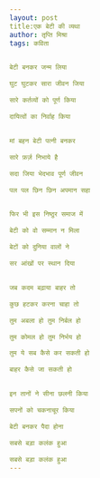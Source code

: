 ```yaml
---
layout: post
title:एक बेटी की व्यथा  
author: तृप्ति मिश्रा
tags: कविता 


बेटी बनकर जन्म लिया

घुट घुटकर सारा जीवन जिया

सारे कर्तव्यों को पूर्ण किया

दायित्वों का निर्वाह किया


मां बहन बेटी पत्नी बनकर

सारे फ़र्ज़ निभाये है

सदा जिया भेदभाव पूर्ण जीवन

पल पल छिन छिन अपमान सहा


फिर भी इस निष्ठुर समाज में

बेटी को वो सम्मान न मिला

बेटों को दुनिया वालों ने

सर आंखों पर स्थान दिया


जब कदम बढ़ाया बाहर तो

कुछ हटकर करना चाहा तो

तुम अबला हो तुम निर्बल हो

तुम कोमल हो तुम निर्भय हो

तुम ये सब कैसे कर सकती हो

बाहर कैसे जा सकती हो


इन तानों ने सीना छलनी किया

सपनों को चकनाचूर किया

बेटी बनकर पैदा होना

सबसे बड़ा कलंक हुआ

सबसे बड़ा कलंक हुआ
---
```


